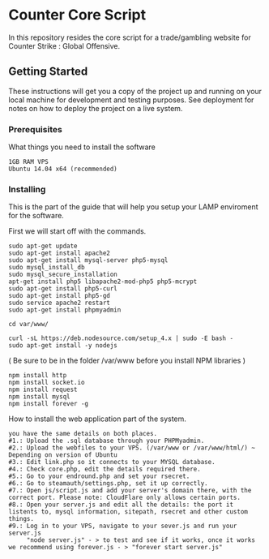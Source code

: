 # Counter Core Script

In this repository resides the core script for a trade/gambling website for Counter Strike : Global Offensive.

## Getting Started

These instructions will get you a copy of the project up and running on your local machine for development and testing purposes. See deployment for notes on how to deploy the project on a live system.

### Prerequisites

What things you need to install the software

```
1GB RAM VPS
Ubuntu 14.04 x64 (recommended)
```

### Installing

This is the part of the guide that will help you setup your LAMP enviroment for the software.

First we will start off with the commands.
```
sudo apt-get update 
sudo apt-get install apache2 
sudo apt-get install mysql-server php5-mysql 
sudo mysql_install_db 
sudo mysql_secure_installation 
apt-get install php5 libapache2-mod-php5 php5-mcrypt 
sudo apt-get install php5-curl 
sudo apt-get install php5-gd 
sudo service apache2 restart 
sudo apt-get install phpmyadmin

cd var/www/

curl -sL https://deb.nodesource.com/setup_4.x | sudo -E bash - 
sudo apt-get install -y nodejs
```

( Be sure to be in the folder /var/www before you install NPM libraries ) 

```
npm install http 
npm install socket.io 
npm install request 
npm install mysql 
npm install forever -g 
```

How to install the web application part of the system.
```
you have the same details on both places.   
#1.: Upload the .sql database through your PHPMyadmin.   
#2.: Upload the webfiles to your VPS. (/var/www or /var/www/html/) ~ Depending on version of Ubuntu
#3.: Edit link.php so it connects to your MYSQL database.   
#4.: Check core.php, edit the details required there.   
#5.: Go to your endround.php and set your rsecret.   
#6.: Go to steamauth/settings.php, set it up correctly.   
#7.: Open js/script.js and add your server's domain there, with the correct port. Please note: CloudFlare only allows certain ports.   
#8.: Open your server.js and edit all the details: the port it listents to, mysql information, sitepath, rsecret and other custom things.   
#9.: Log in to your VPS, navigate to your sever.js and run your server.js
     "node server.js" - > to test and see if it works, once it works we recommend using forever.js - > "forever start server.js"
```